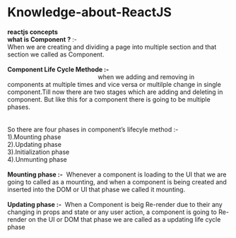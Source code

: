 # Knowledge-about-ReactJS
<b>reactjs concepts</b> <br>
<b>what is Component ? </b>:- <br>
When we are creating and dividing a page  into multiple section and that section we called as Component. <br><br>
<b>Component Life Cycle Methode :-  </b><br>
&nbsp;&nbsp;&nbsp;&nbsp;&nbsp;&nbsp;&nbsp;&nbsp;&nbsp;&nbsp;&nbsp;&nbsp;&nbsp;&nbsp;&nbsp;&nbsp;&nbsp;&nbsp;&nbsp;&nbsp;&nbsp;&nbsp;&nbsp;&nbsp;&nbsp;&nbsp;&nbsp;&nbsp;&nbsp;&nbsp;&nbsp;&nbsp;&nbsp;&nbsp;&nbsp;&nbsp;&nbsp;&nbsp;&nbsp;&nbsp;&nbsp;&nbsp;&nbsp;&nbsp;&nbsp;&nbsp;&nbsp;&nbsp;&nbsp;&nbsp;&nbsp;&nbsp;when we adding and removing in components at multiple times and vice versa or multilple change in single component.Till now there are two stages which are adding and deleting in component. But like this for a component there is going to be multiple phases. <br>
<br><br>
So there are four phases in component’s lifecyle method :-  
                                        1).Mounting phase <br>
                                        2).Updating phase <br>
                                        3).Initialization phase <br>
                                        4).Unmunting phase <br><br>
<b>Mounting phase :-</b>&nbsp;&nbsp;Whenever a component is loading to the UI that we are going to called as a mounting, and when a component is being created and inserted into the DOM or UI that phase we called it mounting.<br><br>
<b>Updating phase :-</b>&nbsp;&nbsp;When a Component is beig Re-render due to their any changing in props and state or any user action, a component is going to Re-render on the UI or DOM that phase we are called as a updating life cycle  phase
